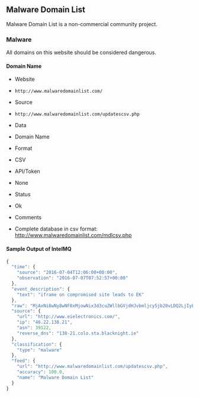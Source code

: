 ## Malware Domain List

Malware Domain List is a non-commercial community project.

### Malware

All domains on this website should be considered dangerous.

#### Domain Name
>
* Website
 - `http://www.malwaredomainlist.com/`
* Source
 - `http://www.malwaredomainlist.com/updatescsv.php`
* Data
 - Domain Name
* Format
 - CSV
* API/Token
 - None
* Status
 - Ok
* Comments
 - Complete database in csv format: http://www.malwaredomainlist.com/mdlcsv.php

#### Sample Output of IntelMQ

```javascript
{
  "time": {
    "source": "2016-07-04T12:06:00+00:00",
    "observation": "2016-07-07T07:52:57+00:00"
  },
  "event_description": {
    "text": "iframe on compromised site leads to EK"
  },
  "raw": "MjAxNi8wNy8wNF8xMjowNix3d3cuZWllbGVjdHJvbmljcy5jb20vLDQ2LjIyLjEzOC4yMSwxMzgtMjEuY29sby5zdGEuYmxhY2tuaWdodC5pZS4saWZyYW1lIG9uIGNvbXByb21pc2VkIHNpdGUgbGVhZHMgdG8gRUssUmVnaXN0cmFyIEFidXNlIENvbnRhY3QgYWJ1c2VAc29mdGxheWVyLmNvbSwzOTEyMg0K",
  "source": {
    "url": "http://www.eielectronics.com/",
    "ip": "46.22.138.21",
    "asn": 39122,
    "reverse_dns": "138-21.colo.sta.blacknight.ie"
  },
  "classification": {
    "type": "malware"
  },
  "feed": {
    "url": "http://www.malwaredomainlist.com/updatescsv.php",
    "accuracy": 100.0,
    "name": "Malware Domain List"
  }
}
```

